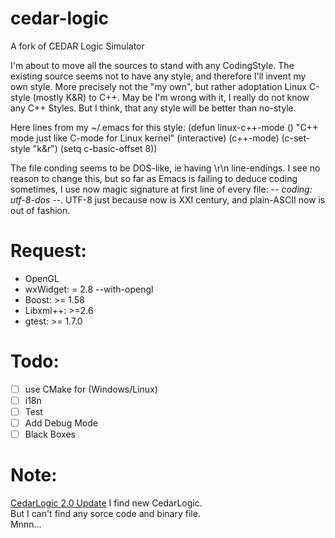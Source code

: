 cedar-logic
===========

A fork of CEDAR Logic Simulator

I'm about to move all the sources to stand with any CodingStyle. The existing
source seems not to have any style, and therefore I'll invent my own
style. More precisely not the "my own", but rather adoptation Linux C-style
(mostly K&R) to C++. May be I'm wrong with it, I really do not know any C++
Styles. But I think, that any style will be better than no-style.

Here lines from my ~/.emacs for this style:
(defun linux-c++-mode ()
  "C++ mode just like C-mode for Linux kernel"
  (interactive)
  (c++-mode)
  (c-set-style "k&r")
  (setq c-basic-offset 8))

The file conding seems to be DOS-like, ie having \r\n line-endings. I see no
reason to change this, but so far as Emacs is failing to deduce coding
sometimes, I use now magic signature at first line of every file:
 -*- coding: utf-8-dos -*-. UTF-8 just because now is XXI century, and
plain-ASCII now is out of fashion.

# Request:
  * OpenGL
  * wxWidget: = 2.8 --with-opengl
  * Boost: >= 1.58
  * Libxml++: >=2.6
  * gtest: >= 1.7.0

# Todo:
 - [ ] use CMake for (Windows/Linux)
 - [ ] i18n
 - [ ] Test
 - [ ] Add Debug Mode
 - [ ] Black Boxes

# Note:
  [CedarLogic 2.0 Update](http://digitalcommons.cedarville.edu/cgi/viewcontent.cgi?article=1401&context=research_scholarship_symposium)
  I find new CedarLogic.   
  But I can't find any sorce code and binary file.   
  Mnnn...